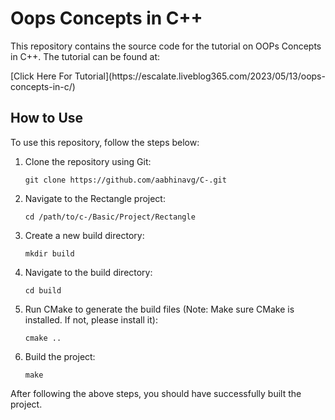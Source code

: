 <html>
  <head>
    <title>Oops Concepts in C++</title>
  </head>
  <body>
    <h1>Oops Concepts in C++</h1>
    <p>This repository contains the source code for the tutorial on OOPs Concepts in C++. The tutorial can be found at:</p>
   [Click Here For Tutorial](https://escalate.liveblog365.com/2023/05/13/oops-concepts-in-c/)
    <h2>How to Use</h2>
    <p>To use this repository, follow the steps below:</p>
    <ol>
      <li>Clone the repository using Git:</li>
      <pre><code>git clone https://github.com/aabhinavg/C-.git</code></pre>
      <li>Navigate to the Rectangle project:</li>
      <pre><code>cd /path/to/c-/Basic/Project/Rectangle</code></pre>
      <li>Create a new build directory:</li>
      <pre><code>mkdir build</code></pre>
      <li>Navigate to the build directory:</li>
      <pre><code>cd build</code></pre>
      <li>Run CMake to generate the build files (Note: Make sure CMake is installed. If not, please install it):</li>
      <pre><code>cmake ..</code></pre>
      <li>Build the project:</li>
      <pre><code>make</code></pre>
    </ol>
    <p>After following the above steps, you should have successfully built the project.</p>
  </body>
</html>
